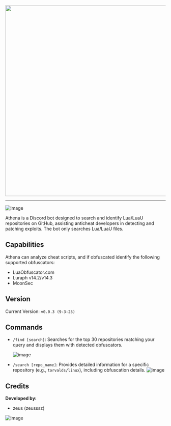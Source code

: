 <div align="center">
  <img src="https://github.com/user-attachments/assets/311ff366-1a69-4188-824a-d67858c1ab59" width="600">
</div>

---
![image](https://github.com/user-attachments/assets/ad039db6-1ad5-468a-998b-262c25832d38)

Athena is a Discord bot designed to search and identify Lua/LuaU repositories on GitHub, assisting anticheat developers in detecting and patching exploits. The bot only searches Lua/LuaU files.

## Capabilities
Athena can analyze cheat scripts, and if obfuscated identify the following supported obfuscators:  
- LuaObfuscator.com  
- Luraph v14.2/v14.3  
- MoonSec  

## Version
Current Version: `v0.0.3 (9-3-25)`

## Commands
- `/find [search]`: Searches for the top 30 repositories matching your query and displays them with detected obfuscators.
  
    ![image](https://github.com/user-attachments/assets/30abbba9-af84-4ad6-b5aa-d172d4e5fb34)

- `/search [repo_name]`: Provides detailed information for a specific repository (e.g., `torvalds/linux`), including obfuscation details.
    ![image](https://github.com/user-attachments/assets/423ba687-43dd-4022-9a70-29a9cb6f4ff6)

## Credits
**Developed by:**  
- zeus (zeusssz)

![image](https://github.com/user-attachments/assets/32743232-f7dd-4eb8-8d58-7b053f5c5c2b)
